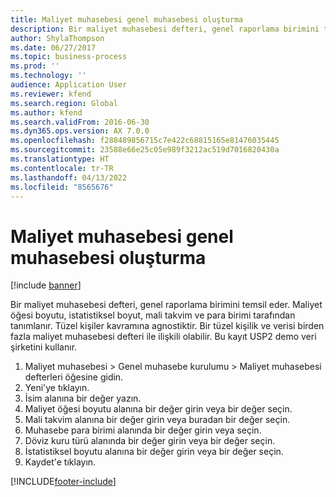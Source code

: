 ```yaml
---
title: Maliyet muhasebesi genel muhasebesi oluşturma
description: Bir maliyet muhasebesi defteri, genel raporlama birimini temsil eder.
author: ShylaThompson
ms.date: 06/27/2017
ms.topic: business-process
ms.prod: ''
ms.technology: ''
audience: Application User
ms.reviewer: kfend
ms.search.region: Global
ms.author: kfend
ms.search.validFrom: 2016-06-30
ms.dyn365.ops.version: AX 7.0.0
ms.openlocfilehash: f288489856715c7e422c68815165e81476035445
ms.sourcegitcommit: 23588e66e25c05e989f3212ac519d7016820430a
ms.translationtype: HT
ms.contentlocale: tr-TR
ms.lasthandoff: 04/13/2022
ms.locfileid: "8565676"
---
```

# <a name="create-a-cost-accounting-ledger"></a>Maliyet muhasebesi genel muhasebesi oluşturma

[!include [banner](../../includes/banner.md)]

Bir maliyet muhasebesi defteri, genel raporlama birimini temsil eder. Maliyet öğesi boyutu, istatistiksel boyut, mali takvim ve para birimi tarafından tanımlanır. Tüzel kişiler kavramına agnostiktir. Bir tüzel kişilik ve verisi birden fazla maliyet muhasebesi defteri ile ilişkili olabilir. Bu kayıt USP2 demo veri şirketini kullanır.

1. Maliyet muhasebesi > Genel muhasebe kurulumu > Maliyet muhasebesi defterleri öğesine gidin.
2. Yeni'ye tıklayın.
3. İsim alanına bir değer yazın.
4. Maliyet öğesi boyutu alanına bir değer girin veya bir değer seçin.
5. Mali takvim alanına bir değer girin veya buradan bir değer seçin.
6. Muhasebe para birimi alanında bir değer girin veya seçin.
7. Döviz kuru türü alanında bir değer girin veya bir değer seçin.
8. İstatistiksel boyutu alanına bir değer girin veya bir değer seçin.
9. Kaydet'e tıklayın.



[!INCLUDE[footer-include](../../../includes/footer-banner.md)]